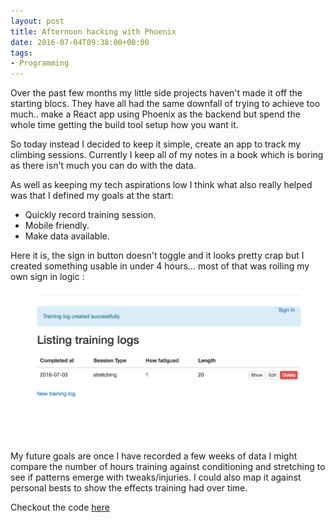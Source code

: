 ```yaml
---
layout: post
title: Afternoon hacking with Phoenix
date: 2016-07-04T09:38:00+00:00
tags:
- Programming
---
```


Over the past few months my little side projects haven't made it off the starting blocs. They have all had the same downfall of trying to achieve too much.. make a React app using Phoenix as the backend but spend the whole time getting the build tool setup how you want it.

So today instead I decided to keep it simple, create an app to track my climbing sessions. Currently I keep all of my notes in a book which is boring as there isn't much you can do with the data.

As well as keeping my tech aspirations low I think what also really helped was that I defined my goals at the start:

* Quickly record training session.
* Mobile friendly.
* Make data available.

Here it is, the sign in button doesn't toggle and it looks pretty crap but I created something usable in under 4 hours... most of that was rolling my own sign in logic :

![Image of the logs index page](/images/post_images/training_app.png)

My future goals are once I have recorded a few weeks of data I might compare the number of hours training against conditioning and stretching to see if patterns emerge with tweaks/injuries. I could also map it against personal bests to show the effects training had over time.


Checkout the code [here](https://github.com/alex-handley/climbing_training_app)
